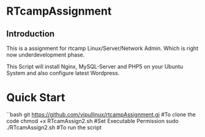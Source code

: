 RTcampAssignment
==================

## Introduction

This is a assignment for rtcamp Linux/Server/Network Admin. Which is right now underdevelopment phase.

This Script will install Nginx, MySQL-Server and PHP5 on your Ubuntu System and also configure latest Wordpress. 


# Quick Start
``bash
git https://github.com/vipullinux/rtcampAssignment.gi		      #To clone the code 
chmod +x RTcamAssign2.sh                                              #Set Executable Permission
sudo ./RTcamAssign2.sh                                                #To run the script
